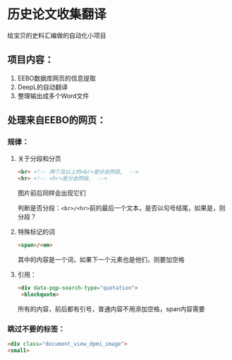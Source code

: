 # 历史论文收集翻译

给宝贝的史料汇编做的自动化小项目

## 项目内容：

1. EEBO数据库网页的信息提取
2. DeepL的自动翻译
3. 整理输出成多个Word文件

## 处理来自EEBO的网页：

### 规律：

1. 关于分段和分页

   ```html
   <br> <!-- 两个及以上的<br>是分自然段,  -->
   <hr> <!-- <hr>是分自然段,  -->
   ```

   图片前后同样会出现它们

   判断是否分段：`<br>/<hr>`前的最后一个文本，是否以句号结尾，如果是，则分段？

2. 特殊标记的词

   ```html
   <span>/<em>
   ```

   其中的内容是一个词，如果下一个元素也是他们，则要加空格

3. 引用：

   ```html
   <div data-pqp-search-type="quotation">
   	<blockquote>
   ```

   所有的内容，前后都有引号，普通内容不用添加空格，span内容需要

### 跳过不要的标签：

```html
<div class="document_view_dpmi_image">
<small>
```

